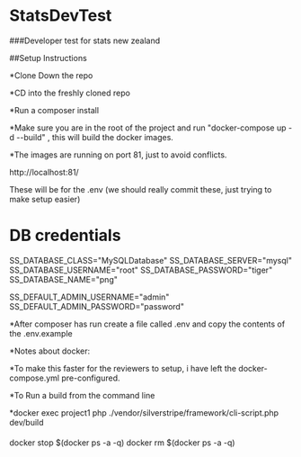 # StatsDevTest
###Developer test for stats new zealand

##Setup Instructions

*Clone Down the repo

*CD into the freshly cloned repo

*Run a composer install

*Make sure you are in the root of the project and run "docker-compose up -d --build" , this will build the docker images.

*The images are running on port 81, just to avoid conflicts.

http://localhost:81/

These will be for the .env (we should really commit these, just trying to make setup easier)

# DB credentials
SS_DATABASE_CLASS="MySQLDatabase"
SS_DATABASE_SERVER="mysql"
SS_DATABASE_USERNAME="root"
SS_DATABASE_PASSWORD="tiger"
SS_DATABASE_NAME="png"

SS_DEFAULT_ADMIN_USERNAME="admin"
SS_DEFAULT_ADMIN_PASSWORD="password"

*After composer has run create a file called .env and copy the contents of the .env.example


*Notes about docker:

*To make this faster for the reviewers to setup, i have left the docker-compose.yml pre-configured.

*To Run a build from the command line

*docker exec project1 php ./vendor/silverstripe/framework/cli-script.php dev/build

####
docker stop $(docker ps -a -q)
docker rm $(docker ps -a -q)
